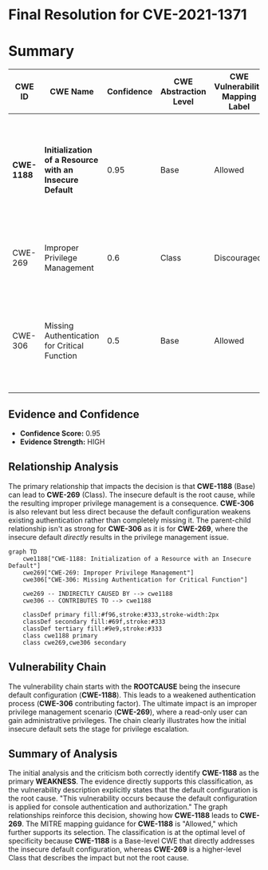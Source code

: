 # Final Resolution for CVE-2021-1371

# Summary
| CWE ID | CWE Name | Confidence | CWE Abstraction Level | CWE Vulnerability Mapping Label | CWE-Vulnerability Mapping Notes |
|---|---|---|---|---|---|
| **CWE-1188** | **Initialization of a Resource with an Insecure Default** | 0.95 | Base | Allowed | Primary CWE. The default configuration for console authentication/authorization is insecure. Administrators must be required to configure appropriate authentication and authorization levels for console access, overriding the insecure default configuration. |
| CWE-269 | Improper Privilege Management | 0.6 | Class | Discouraged | Secondary Candidate. The insecure default ultimately leads to improper privilege management. Fixing **CWE-1188** will improve privilege management. |
| CWE-306 | Missing Authentication for Critical Function | 0.5 | Base | Allowed | Secondary Candidate. The *default configuration* effectively bypasses authentication for privileged operations. This is less accurate than **CWE-1188** because there *is* authentication present, but the default configuration weakens it. |

## Evidence and Confidence

*   **Confidence Score:** 0.95
*   **Evidence Strength:** HIGH

## Relationship Analysis
The primary relationship that impacts the decision is that **CWE-1188** (Base) can lead to **CWE-269** (Class). The insecure default is the root cause, while the resulting improper privilege management is a consequence. **CWE-306** is also relevant but less direct because the default configuration weakens existing authentication rather than completely missing it. The parent-child relationship isn't as strong for **CWE-306** as it is for **CWE-269**, where the insecure default *directly* results in the privilege management issue.

```mermaid
graph TD
    cwe1188["CWE-1188: Initialization of a Resource with an Insecure Default"]
    cwe269["CWE-269: Improper Privilege Management"]
    cwe306["CWE-306: Missing Authentication for Critical Function"]

    cwe269 -- INDIRECTLY CAUSED BY --> cwe1188
    cwe306 -- CONTRIBUTES TO --> cwe1188

    classDef primary fill:#f96,stroke:#333,stroke-width:2px
    classDef secondary fill:#69f,stroke:#333
    classDef tertiary fill:#9e9,stroke:#333
    class cwe1188 primary
    class cwe269,cwe306 secondary
```

## Vulnerability Chain
The vulnerability chain starts with the **ROOTCAUSE** being the insecure default configuration (**CWE-1188**). This leads to a weakened authentication process (**CWE-306** contributing factor). The ultimate impact is an improper privilege management scenario (**CWE-269**), where a read-only user can gain administrative privileges. The chain clearly illustrates how the initial insecure default sets the stage for privilege escalation.

## Summary of Analysis
The initial analysis and the criticism both correctly identify **CWE-1188** as the primary **WEAKNESS**. The evidence directly supports this classification, as the vulnerability description explicitly states that the default configuration is the root cause. "This vulnerability occurs because the default configuration is applied for console authentication and authorization." The graph relationships reinforce this decision, showing how **CWE-1188** leads to **CWE-269**. The MITRE mapping guidance for **CWE-1188** is "Allowed," which further supports its selection. The classification is at the optimal level of specificity because **CWE-1188** is a Base-level CWE that directly addresses the insecure default configuration, whereas **CWE-269** is a higher-level Class that describes the impact but not the root cause.